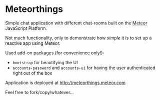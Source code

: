 Meteorthings
============

Simple chat application with different chat-rooms built on the [Meteor](http://www.meteor.com/) JavaScript Platform.

Not much functionality, only to demonstrate how _simple_ it is to set up a reactive app using Meteor.

Used add-on packages (for convenience only!):

* `bootstrap` for beautifying the UI
* `accounts-password` and `accounts-ui` for having the user authenticated right out of the box

Application is deployed at <http://meteorthings.meteor.com>

Feel free to fork/copy/whatever...
